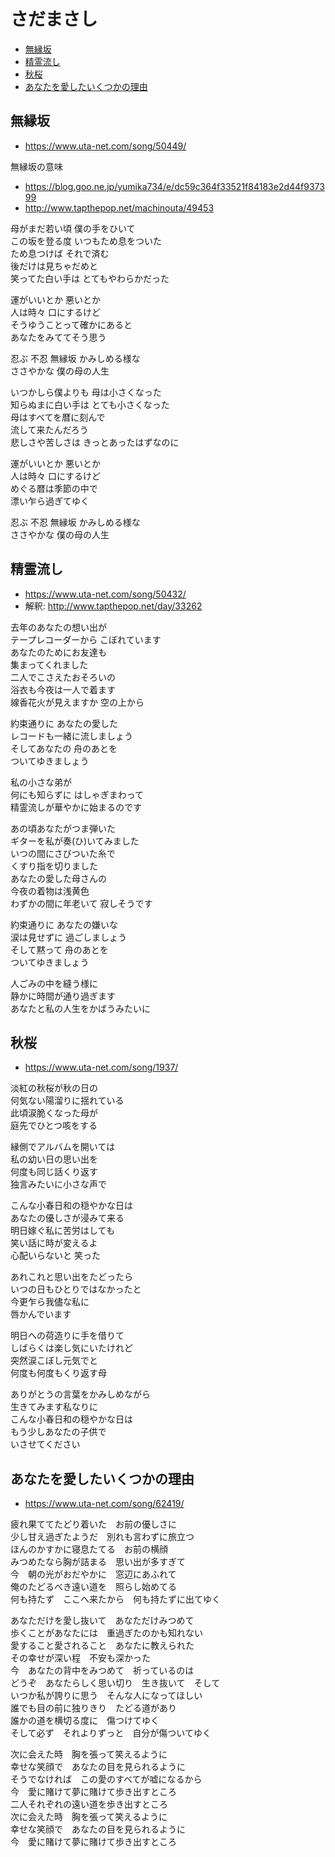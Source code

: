 
# さだまさし <!-- omit in toc -->

- [無縁坂](#無縁坂)
- [精霊流し](#精霊流し)
- [秋桜](#秋桜)
- [あなたを愛したいくつかの理由](#あなたを愛したいくつかの理由)


## 無縁坂

- https://www.uta-net.com/song/50449/

無縁坂の意味

- https://blog.goo.ne.jp/yumika734/e/dc59c364f33521f84183e2d44f937399
- http://www.tapthepop.net/machinouta/49453

母がまだ若い頃 僕の手をひいて<br>
この坂を登る度 いつもため息をついた<br>
ため息つけば それで済む<br>
後だけは見ちゃだめと<br>
笑ってた白い手は とてもやわらかだった<br>

運がいいとか 悪いとか<br>
人は時々 口にするけど<br>
そうゆうことって確かにあると<br>
あなたをみててそう思う<br>

忍ぶ 不忍 無縁坂 かみしめる様な<br>
ささやかな 僕の母の人生<br>

いつかしら僕よりも 母は小さくなった<br>
知らぬまに白い手は とても小さくなった<br>
母はすべてを暦に刻んで<br>
流して来たんだろう<br>
悲しさや苦しさは きっとあったはずなのに<br>

運がいいとか 悪いとか<br>
人は時々 口にするけど<br>
めぐる暦は季節の中で<br>
漂い乍ら過ぎてゆく<br>

忍ぶ 不忍 無縁坂 かみしめる様な<br>
ささやかな 僕の母の人生<br>


## 精霊流し

- https://www.uta-net.com/song/50432/
- 解釈: http://www.tapthepop.net/day/33262

去年のあなたの想い出が<br>
テープレコーダーから こぼれています<br>
あなたのためにお友達も<br>
集まってくれました<br>
二人でこさえたおそろいの<br>
浴衣も今夜は一人で着ます<br>
線香花火が見えますか 空の上から<br>

約束通りに あなたの愛した<br>
レコードも一緒に流しましょう<br>
そしてあなたの 舟のあとを<br>
ついてゆきましょう<br>

私の小さな弟が<br>
何にも知らずに はしゃぎまわって<br>
精霊流しが華やかに始まるのです<br>

あの頃あなたがつま弾いた<br>
ギターを私が奏(ひ)いてみました<br>
いつの間にさびついた糸で<br>
くすり指を切りました<br>
あなたの愛した母さんの<br>
今夜の着物は浅黄色<br>
わずかの間に年老いて 寂しそうです<br>

約束通りに あなたの嫌いな<br>
涙は見せずに 過ごしましょう<br>
そして黙って 舟のあとを<br>
ついてゆきましょう<br>

人ごみの中を縫う様に<br>
静かに時間が通り過ぎます<br>
あなたと私の人生をかばうみたいに<br>


## 秋桜

- https://www.uta-net.com/song/1937/

淡紅の秋桜が秋の日の<br>
何気ない陽溜りに揺れている<br>
此頃涙脆くなった母が<br>
庭先でひとつ咳をする<br>

縁側でアルバムを開いては<br>
私の幼い日の思い出を<br>
何度も同じ話くり返す<br>
独言みたいに小さな声で<br>

こんな小春日和の穏やかな日は<br>
あなたの優しさが浸みて来る<br>
明日嫁ぐ私に苦労はしても<br>
笑い話に時が変えるよ<br>
心配いらないと 笑った<br>

あれこれと思い出をたどったら<br>
いつの日もひとりではなかったと<br>
今更乍ら我儘な私に<br>
唇かんでいます<br>

明日への荷造りに手を借りて<br>
しばらくは楽し気にいたけれど<br>
突然涙こぼし元気でと<br>
何度も何度もくり返す母<br>

ありがとうの言葉をかみしめながら<br>
生きてみます私なりに<br>
こんな小春日和の穏やかな日は<br>
もう少しあなたの子供で<br>
いさせてください<br>


## あなたを愛したいくつかの理由

- https://www.uta-net.com/song/62419/

疲れ果ててたどり着いた　お前の優しさに<br>
少し甘え過ぎたようだ　別れも言わずに旅立つ<br>
ほんのかすかに寝息たてる　お前の横顔<br>
みつめたなら胸が詰まる　思い出が多すぎて<br>
今　朝の光がおだやかに　窓辺にあふれて<br>
俺のたどるべき遠い道を　照らし始めてる<br>
何も持たず　ここへ来たから　何も持たずに出てゆく<br>

あなただけを愛し抜いて　あなただけみつめて<br>
歩くことがあなたには　重過ぎたのかも知れない<br>
愛すること愛されること　あなたに教えられた<br>
その幸せが深い程　不安も深かった<br>
今　あなたの背中をみつめて　祈っているのは<br>
どうぞ　あなたらしく思い切り　生き抜いて　そして<br>
いつか私が誇りに思う　そんな人になってほしい<br>
誰でも目の前に独りきり　たどる道があり<br>
誰かの道を横切る度に　傷つけてゆく<br>
そして必ず　それよりずっと　自分が傷ついてゆく<br>

次に会えた時　胸を張って笑えるように<br>
幸せな笑顔で　あなたの目を見られるように<br>
そうでなければ　この愛のすべてが嘘になるから<br>
今　愛に賭けて夢に賭けて歩き出すところ<br>
二人それぞれの遠い道を歩き出すところ<br>
次に会えた時　胸を張って笑えるように<br>
幸せな笑顔で　あなたの目を見られるように<br>
今　愛に賭けて夢に賭けて歩き出すところ<br>
